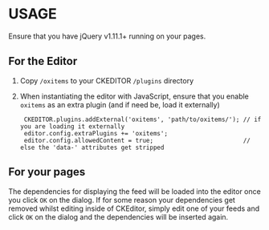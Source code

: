 # USAGE

Ensure that you have jQuery v1.11.1+ running on your pages.

## For the Editor
1. Copy `/oxitems` to your CKEDITOR `/plugins` directory

2. When instantiating the editor with JavaScript, ensure that you enable
   `oxitems` as an extra plugin (and if need be, load it externally)

        CKEDITOR.plugins.addExternal('oxitems', 'path/to/oxitems/'); // if you are loading it externally
        editor.config.extraPlugins += 'oxitems';
        editor.config.allowedContent = true;                         // else the 'data-' attributes get stripped

## For your pages
The dependencies for displaying the feed will be loaded into the editor once you click `OK` on the dialog.
If for some reason your dependencies get removed whilst editing inside of CKEditor,
simply edit one of your feeds and click `OK` on the dialog and the dependencies will be inserted again.

